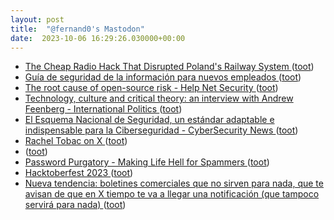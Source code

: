 ```yaml
---
layout: post
title:  "@fernand0's Mastodon"
date:  2023-10-06 16:29:26.030000+00:00
---
```

*  [The Cheap Radio Hack That Disrupted Poland's Railway System ](https://www.wired.com/story/poland-train-radio-stop-attack) ([toot](https://mastodon.social/@fernand0/111189017617250682))
*  [Guía de seguridad de la información para nuevos empleados ](https://www.kaspersky.es/blog/security-awareness-basic-instruction/25569) ([toot](https://mastodon.social/@fernand0/111188790462494747))
*  [The root cause of open-source risk - Help Net Security ](https://www.helpnetsecurity.com/2023/10/05/root-cause-open-source-risk) ([toot](https://mastodon.social/@fernand0/111188631340722869))
*  [Technology, culture and critical theory: an interview with Andrew Feenberg - International Politics ](https://link.springer.com/article/10.1057/s41311-023-00469-) ([toot](https://mastodon.social/@fernand0/111188280973658164))
*  [El Esquema Nacional de Seguridad, un estándar adaptable e indispensable para la Ciberseguridad - CyberSecurity News ](https://cybersecuritynews.es/el-esquema-nacional-de-seguridad-un-estandar-adaptable-e-indispensable-para-la-ciberseguridad) ([toot](https://mastodon.social/@fernand0/111188006973327278))
*  [Rachel Tobac on X ](https://twitter.com/RachelTobac/status/170180102594097179) ([toot](https://mastodon.social/@fernand0/111187775355104616))
*  [ ](https://mastodon.social/users/fernand0/statuses/111187705962460035/activity) ([toot](https://mastodon.social/users/fernand0/statuses/111187705962460035/activity))
*  [Password Purgatory - Making Life Hell for Spammers ](https://passwordpurgatory.com) ([toot](https://mastodon.social/@fernand0/111187547077548089))
*  [Hacktoberfest 2023 ](https://hacktoberfest.co) ([toot](https://mastodon.social/@fernand0/111187289668184018))
*  [Nueva tendencia: boletines comerciales que no sirven para nada, que te avisan de que en X tiempo te va a llegar una notificación (que tampoco servirá para nada) ](https://mastodon.social/@fernand0/111187231305103450) ([toot](https://mastodon.social/@fernand0/111187231305103450))
